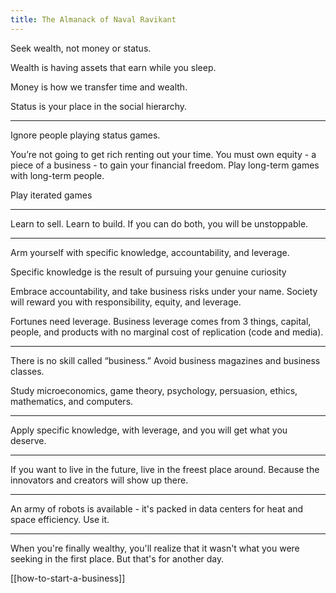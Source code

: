 ```yaml
---
title: The Almanack of Naval Ravikant
---
```



Seek wealth, not money or status.

Wealth is having assets that earn while you sleep.

Money is how we transfer time and wealth.

Status is your place in the social hierarchy.

---

Ignore people playing status games.

You’re not going to get rich renting out your time. You must own equity - a piece of a business - to gain your financial freedom. Play long-term games with long-term people.

Play iterated games

---

Learn to sell. Learn to build. If you can do both, you will be unstoppable.

---

Arm yourself with specific knowledge, accountability, and leverage.

Specific knowledge is the result of pursuing your genuine curiosity

Embrace accountability, and take business risks under your name. Society will reward you with responsibility, equity, and leverage.

Fortunes need leverage. Business leverage comes from 3 things,
capital, people, and products with no marginal cost of replication (code and media).

---

There is no skill called “business.” Avoid business magazines and business classes.

Study microeconomics, game theory, psychology, persuasion, ethics, mathematics, and computers.

---

Apply specific knowledge, with leverage, and you will get what you deserve.

---

If you want to live in the future, live in the freest place around. Because the innovators and creators will show up there.

---

An army of robots is available - it's packed in data centers for heat and space efficiency. Use it.

---

When you're finally wealthy, you'll realize that it wasn't what you were seeking in the first place. But that's for another day.

[[how-to-start-a-business]]
